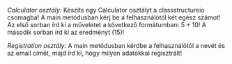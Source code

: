 _Calculator osztály:_
Készíts egy Calculator osztályt a classstructureio csomagba!
A main metódusban kérj be a felhasználótól két egész számot!
Az első sorban írd ki a műveletet a következő formátumban: 5 + 10!
A második sorban írd ki az eredményt (15)!


_Registration osztály:_
A main metódusban kérdbe a felhasználótól a nevét és az email címét,
majd írd ki, hogy milyen adatokkal regisztrált!

